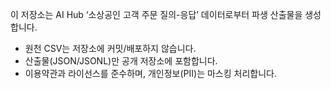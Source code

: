 이 저장소는 AI Hub ‘소상공인 고객 주문 질의-응답’ 데이터로부터 파생 산출물을 생성합니다.
- 원천 CSV는 저장소에 커밋/배포하지 않습니다.
- 산출물(JSON/JSONL)만 공개 저장소에 포함합니다.
- 이용약관과 라이선스를 준수하며, 개인정보(PII)는 마스킹 처리합니다.

